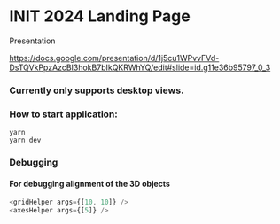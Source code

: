 # INIT 2024 Landing Page

Presentation 

https://docs.google.com/presentation/d/1j5cu1WPvvFVd-DsTQVkPpzAzcBI3hokB7bIkQKRWhYQ/edit#slide=id.g11e36b95797_0_3


### Currently only supports desktop views.

### How to start application:

```
yarn
yarn dev
```

### Debugging

#### For debugging alignment of the 3D objects
```js
<gridHelper args={[10, 10]} />
<axesHelper args={[5]} />
```
